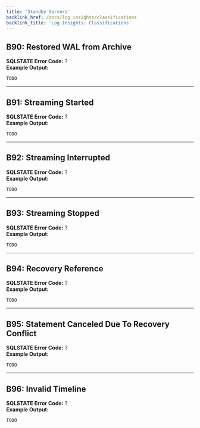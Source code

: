 ```yaml
---
title: 'Standby Servers'
backlink_href: /docs/log_insights/classifications
backlink_title: 'Log Insights: Classifications'
---
```


## <a name="B90"></a> B90: Restored WAL from Archive

**SQLSTATE Error Code:** ?<br />
**Example Output:**

```
TODO
```

---

## <a name="B91"></a> B91: Streaming Started

**SQLSTATE Error Code:** ?<br />
**Example Output:**

```
TODO
```

---

## <a name="B92"></a> B92: Streaming Interrupted

**SQLSTATE Error Code:** ?<br />
**Example Output:**

```
TODO
```

---

## <a name="B93"></a> B93: Streaming Stopped

**SQLSTATE Error Code:** ?<br />
**Example Output:**

```
TODO
```

---

## <a name="B94"></a> B94: Recovery Reference

**SQLSTATE Error Code:** ?<br />
**Example Output:**

```
TODO
```

---

## <a name="B95"></a> B95: Statement Canceled Due To Recovery Conflict

**SQLSTATE Error Code:** ?<br />
**Example Output:**

```
TODO
```

---

## <a name="B96"></a> B96: Invalid Timeline

**SQLSTATE Error Code:** ?<br />
**Example Output:**

```
TODO
```
